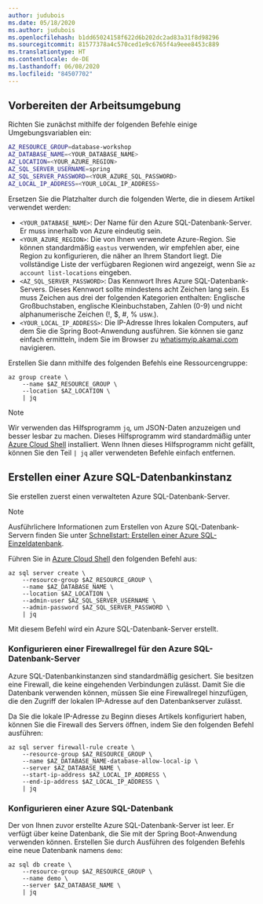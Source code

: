 ```yaml
---
author: judubois
ms.date: 05/18/2020
ms.author: judubois
ms.openlocfilehash: b1dd65024158f622d6b202dc2ad83a31f8d98296
ms.sourcegitcommit: 81577378a4c570ced1e9c6765f4a9eee8453c889
ms.translationtype: HT
ms.contentlocale: de-DE
ms.lasthandoff: 06/08/2020
ms.locfileid: "84507702"
---
```

## <a name="prepare-the-working-environment"></a>Vorbereiten der Arbeitsumgebung

Richten Sie zunächst mithilfe der folgenden Befehle einige Umgebungsvariablen ein:

```bash
AZ_RESOURCE_GROUP=database-workshop
AZ_DATABASE_NAME=<YOUR_DATABASE_NAME>
AZ_LOCATION=<YOUR_AZURE_REGION>
AZ_SQL_SERVER_USERNAME=spring
AZ_SQL_SERVER_PASSWORD=<YOUR_AZURE_SQL_PASSWORD>
AZ_LOCAL_IP_ADDRESS=<YOUR_LOCAL_IP_ADDRESS>
```

Ersetzen Sie die Platzhalter durch die folgenden Werte, die in diesem Artikel verwendet werden:

- `<YOUR_DATABASE_NAME>`: Der Name für den Azure SQL-Datenbank-Server. Er muss innerhalb von Azure eindeutig sein.
- `<YOUR_AZURE_REGION>`: Die von Ihnen verwendete Azure-Region. Sie können standardmäßig `eastus` verwenden, wir empfehlen aber, eine Region zu konfigurieren, die näher an Ihrem Standort liegt. Die vollständige Liste der verfügbaren Regionen wird angezeigt, wenn Sie `az account list-locations` eingeben.
- `<AZ_SQL_SERVER_PASSWORD>`: Das Kennwort Ihres Azure SQL-Datenbank-Servers. Dieses Kennwort sollte mindestens acht Zeichen lang sein. Es muss Zeichen aus drei der folgenden Kategorien enthalten: Englische Großbuchstaben, englische Kleinbuchstaben, Zahlen (0-9) und nicht alphanumerische Zeichen (!, $, #, % usw.).
- `<YOUR_LOCAL_IP_ADDRESS>`: Die IP-Adresse Ihres lokalen Computers, auf dem Sie die Spring Boot-Anwendung ausführen. Sie können sie ganz einfach ermitteln, indem Sie im Browser zu [whatismyip.akamai.com](http://whatismyip.akamai.com/) navigieren.

Erstellen Sie dann mithilfe des folgenden Befehls eine Ressourcengruppe:

```azurecli
az group create \
    --name $AZ_RESOURCE_GROUP \
    --location $AZ_LOCATION \
    | jq
```

> [!NOTE]
> Wir verwenden das Hilfsprogramm `jq`, um JSON-Daten anzuzeigen und besser lesbar zu machen. Dieses Hilfsprogramm wird standardmäßig unter [Azure Cloud Shell](https://shell.azure.com/) installiert. Wenn Ihnen dieses Hilfsprogramm nicht gefällt, können Sie den Teil `| jq` aller verwendeten Befehle einfach entfernen.

## <a name="create-an-azure-sql-database-instance"></a>Erstellen einer Azure SQL-Datenbankinstanz

Sie erstellen zuerst einen verwalteten Azure SQL-Datenbank-Server.

> [!NOTE]
> Ausführlichere Informationen zum Erstellen von Azure SQL-Datenbank-Servern finden Sie unter [Schnellstart: Erstellen einer Azure SQL-Einzeldatenbank](/azure/sql-database/sql-database-single-database-get-started).

Führen Sie in [Azure Cloud Shell](https://shell.azure.com/) den folgenden Befehl aus:

```azurecli
az sql server create \
    --resource-group $AZ_RESOURCE_GROUP \
    --name $AZ_DATABASE_NAME \
    --location $AZ_LOCATION \
    --admin-user $AZ_SQL_SERVER_USERNAME \
    --admin-password $AZ_SQL_SERVER_PASSWORD \
    | jq
```

Mit diesem Befehl wird ein Azure SQL-Datenbank-Server erstellt.

### <a name="configure-a-firewall-rule-for-your-azure-sql-database-server"></a>Konfigurieren einer Firewallregel für den Azure SQL-Datenbank-Server

Azure SQL-Datenbankinstanzen sind standardmäßig gesichert. Sie besitzen eine Firewall, die keine eingehenden Verbindungen zulässt. Damit Sie die Datenbank verwenden können, müssen Sie eine Firewallregel hinzufügen, die den Zugriff der lokalen IP-Adresse auf den Datenbankserver zulässt.

Da Sie die lokale IP-Adresse zu Beginn dieses Artikels konfiguriert haben, können Sie die Firewall des Servers öffnen, indem Sie den folgenden Befehl ausführen:

```azurecli
az sql server firewall-rule create \
    --resource-group $AZ_RESOURCE_GROUP \
    --name $AZ_DATABASE_NAME-database-allow-local-ip \
    --server $AZ_DATABASE_NAME \
    --start-ip-address $AZ_LOCAL_IP_ADDRESS \
    --end-ip-address $AZ_LOCAL_IP_ADDRESS \
    | jq
```

### <a name="configure-a-azure-sql-database"></a>Konfigurieren einer Azure SQL-Datenbank

Der von Ihnen zuvor erstellte Azure SQL-Datenbank-Server ist leer. Er verfügt über keine Datenbank, die Sie mit der Spring Boot-Anwendung verwenden können. Erstellen Sie durch Ausführen des folgenden Befehls eine neue Datenbank namens `demo`:

```azurecli
az sql db create \
    --resource-group $AZ_RESOURCE_GROUP \
    --name demo \
    --server $AZ_DATABASE_NAME \
    | jq
```
